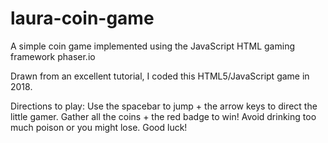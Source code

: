 # laura-coin-game
A simple coin game implemented using the JavaScript HTML gaming framework phaser.io

Drawn from an excellent tutorial, I coded this HTML5/JavaScript game in 2018.  

Directions to play:  Use the spacebar to jump + the arrow keys to direct the little gamer.  Gather all the coins + the red badge to win! Avoid drinking too much poison or you might lose.  Good luck! 
